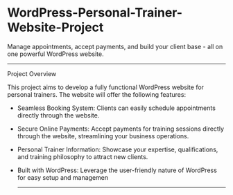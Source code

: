 # WordPress-Personal-Trainer-Website-Project
Manage appointments, accept payments, and build your client base - all on one powerful WordPress website.

<hr>

Project Overview

This project aims to develop a fully functional WordPress website for personal trainers. The website will offer the following features:

- Seamless Booking System: Clients can easily schedule appointments directly through the website.
- Secure Online Payments: Accept payments for training sessions directly through the website, streamlining your business operations.
- Personal Trainer Information: Showcase your expertise, qualifications, and training philosophy to attract new clients.
- Built with WordPress: Leverage the user-friendly nature of WordPress for easy setup and managemen

  <hr>

  
